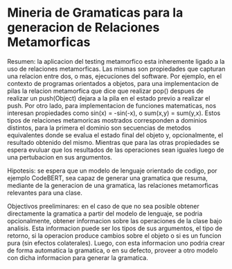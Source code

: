 # Mineria de Gramaticas para la generacion de Relaciones Metamorficas

Resumen: la aplicacion del testing metamorfico esta inheremente ligado a la uso de relaciones metamorficas. Las mismas son propiedades que capturan una relacion entre dos, o mas, ejecuciones del software. Por ejemplo, en el contexto de programas orientados a objetos, para una implementacion de pilas la relacion metamorfica que dice que realizar pop() despues de realizar un push(Object) dejara a la pila en el estado previo a realizar el push. Por otro lado, para implementacion de funciones matematicas, nos interesan propiedades como sin(x) = -sin(-x), o sum(x,y) = sum(y,x). Estos tipos de relaciones metamoricas mostrados corresponden a dominios distintos, para la primera el dominio son secuencias de metodos equivalentes donde se evalua el estado final del objeto y, opcionalmente, el resultado obtenido del mismo. Mientras que para las otras propiedades se espera evuluar que los resultados de las operaciones sean iguales luego de una pertubacion en sus argumentos.

Hipotesis: se espera que un modelo de lenguaje orientado de codigo, por ejemplo CodeBERT, sea capaz de generar una gramatica que resuma, mediante de la generacion de una gramatica, las relaciones metamorficas relevantes para una clase.

Objectivos preeliminares: en el caso de que no sea posible obtener directamente la gramatica a partir del modelo de lenguaje, se podria opcionalmente, obtener informacion sobre las operaciones de la clase bajo analisis. Esta informacion puede ser los tipos de sus argumentos, el tipo de retorno, si la operacion produce cambios sobre el objeto o si es un funcion pura (sin efectos colaterales). Luego, con esta informacion uno podria crear de forma automatica la gramatica, o en su defecto, proveer a otro modelo con dicha informacion para generar la gramatica.
